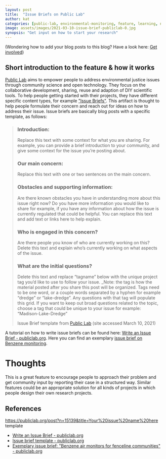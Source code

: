 ```yaml
---
layout: post
title:  "Issue Briefs on Public Lab"
author: kat 
categories: [public-lab, environmental-monitoring, feature, learning, newcomers, getting-started, research-concept] 
image: assets/images/2021-03-10-issue-brief-publiclab-0.jpg
synopsis: "Get input on how to start your research"
---
```

<p class="text-muted small">(Wondering how to add your blog posts to this blog? Have a look here: <a href="{{site.baseurl}}/get-involved">Get involved</a>)</p>

## Short introduction to the feature & how it works

<a href="https://publiclab.org">Public Lab</a> aims to empower people to address environmental justice issues through community science and open technology. They focus on the collaborative development, sharing, reuse and adaption of DIY scientific tools. To help people getting started with their projects, they have different specific content types, for example <a href="https://publiclab.org/wiki/issue-brief">"Issue Briefs"</a>. This artifact is thought to help people formulate their concern and reach out for ideas on how to address their issue. Issue briefs are basically blog posts with a specific template, as follows:

<blockquote class="blockquote">
  <div class="mb-0">
      <h3>Introduction:</h3>
      <p class="small">Replace this text with some context for what you are sharing. For example, you can provide a brief introduction to your community, and give some context for the issue you’re posting about.</p>
      <h3>Our main concern:</h3>
      <p class="small">Replace this text with one or two sentences on the main concern.</p>
      <h3>Obstacles and supporting information:</h3>
      <p class="small">Are there known obstacles you have in understanding more about this issue right now? Do you have more information you would like to share for example, if you have any information about how the issue is currently regulated that could be helpful. You can replace this text and add text or links here to help explain.</p>
      <h3>Who is engaged in this concern?</h3>
      <p class="small">Are there people you know of who are currently working on this? Delete this text and explain who’s currently working on what aspects of the issue.</p>
      <h3>What are the initial questions?</h3>
      <p class="small">Delete this text and replace “tagname” below with the unique project tag you’d like to use to follow your issue. _Note: the tag is how the material posted after you share this post will be organized. Tags need to be one word, or a couple words separated by a hyphen for example “dredge” or “lake-dredge”. Any questions with that tag will populate this grid. If you want to keep out broad questions related to the topic, choose a tag that could be unique to your issue for example: “Madison-Lake-Dredge”</p>    
  </div>
  <footer class="blockquote-footer">Issue Brief template from <a href="https://publiclab.org/wiki/issue-brief-template">Public Lab</a> (site accessed March 10, 2021)</footer>
</blockquote>

A tutorial on how to write issue briefs can be found here: <a href="https://publiclab.org/wiki/issue-brief">Write an Issue Brief - publiclab.org</a>. Here you can find an exemplary <a href="https://publiclab.org/notes/MsSema/11-20-2020/benzene-air-monitors-for-fenceline-communities">issue brief on Benzene monitoring</a>.

# Thoughts

This is a great feature to encourage people to approach their problem and get community input by reporting their case in a structured way.
Similar features could be an appropriate solution for all kinds of projects in which people design their own research projects.

## References

https://publiclab.org/post?n=15139&title=Your%20issue%20name%20here template

- [Write an Issue Brief - publiclab.org](https://publiclab.org/wiki/issue-brief)
- [Issue brief template - publiclab.org](https://publiclab.org/wiki/issue-brief-template)
- [Exemplary issue brief: "Benzene air monitors for fenceline communities" - publiclab.org]("https://publiclab.org/notes/MsSema/11-20-2020/benzene-air-monitors-for-fenceline-communities)
